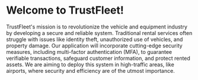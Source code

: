 # Welcome to TrustFleet!

  TrustFleet's mission is to revolutionize the vehicle and equipment industry by developing a secure and reliable system. Traditional rental services often struggle with issues like identity theft, unauthorized use of vehicles, and property damage. 
  Our application will incorporate cutting-edge security measures, including multi-factor authentication (MFA), to guarantee verifiable transactions, safeguard customer information, and protect rented assets.
  We are aiming to deploy this system in high-traffic areas, like airports, where security and efficiency are of the utmost importance.

